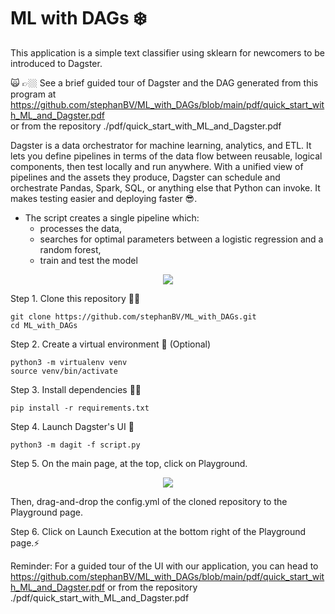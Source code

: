 # ML with DAGs  ❄️
This application is a simple text classifier using sklearn for newcomers to be introduced to Dagster.

🙀 👉🏼 See a brief guided tour of Dagster and the DAG generated from this program at https://github.com/stephanBV/ML_with_DAGs/blob/main/pdf/quick_start_with_ML_and_Dagster.pdf \
or from the repository ./pdf/quick_start_with_ML_and_Dagster.pdf

Dagster is a data orchestrator for machine learning, analytics, and ETL.
It lets you define pipelines in terms of the data flow between reusable, logical components, then test locally and run anywhere. With a unified view of pipelines and the assets they produce, Dagster can schedule and orchestrate Pandas, Spark, SQL, or anything else that Python can invoke. It makes testing easier and deploying faster 😎.

- The script creates a single pipeline which:
	- processes the data, 
	- searches for optimal parameters between a logistic regression and a random forest,
	- train and test the model

<p align="center">
  <img src="https://github.com/stephanBV/ML_with_DAGs/blob/main/img/dagster_pipeline_drawio.jpg" />
</p>

Step 1. Clone this repository 👯‍♂️
```
git clone https://github.com/stephanBV/ML_with_DAGs.git
cd ML_with_DAGs
````
Step 2. Create a virtual environment 👾 (Optional) 
```
python3 -m virtualenv venv
source venv/bin/activate
```
Step 3. Install dependencies 🧞‍♂️
```
pip install -r requirements.txt
```
Step 4. Launch Dagster's UI 🐙
```
python3 -m dagit -f script.py
```
Step 5. On the main page, at the top, click on Playground.

<p align="center">
  <img src="https://github.com/stephanBV/ML_with_DAGs/blob/main/img/playground.png" />
</p>

Then, drag-and-drop the config.yml of the cloned repository to the Playground page.

Step 6. Click on Launch Execution at the bottom right of the Playground page.⚡️

Reminder:
For a guided tour of the UI with our application, you can head to https://github.com/stephanBV/ML_with_DAGs/blob/main/pdf/quick_start_with_ML_and_Dagster.pdf
or from the repository ./pdf/quick_start_with_ML_and_Dagster.pdf
